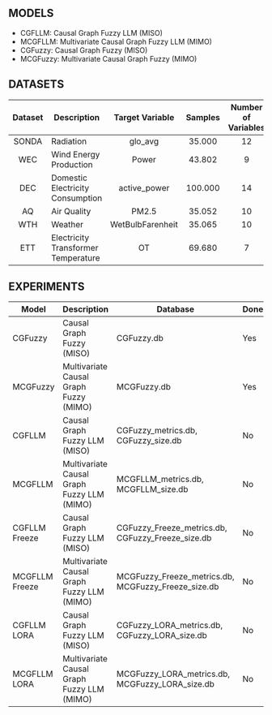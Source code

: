 ## MODELS

- CGFLLM: Causal Graph Fuzzy LLM (MISO)
- MCGFLLM: Multivariate Causal Graph Fuzzy LLM (MIMO)
- CGFuzzy: Causal Graph Fuzzy (MISO)
- MCGFuzzy: Multivariate Causal Graph Fuzzy (MIMO)


## DATASETS

| Dataset | Description                        | Target Variable        | Samples  | Number of Variables | Granularity |
|:-------:|------------------------------------|:----------------------:|:--------:|:--------------:|:-----------:|
| SONDA   | Radiation                          | glo_avg                | 35.000   | 12             | 1 min       |
| WEC     | Wind Energy Production             | Power                  | 43.802   | 9              | 1 h         |
| DEC     | Domestic Electricity Consumption   | active_power           | 100.000  | 14             | 1 min       |
| AQ      | Air Quality                        | PM2.5                  | 35.052   | 10             | 1 h         |
| WTH     | Weather                            | WetBulbFarenheit       | 35.065   | 10             | 1 h         |
| ETT     | Electricity Transformer Temperature| OT                     | 69.680   | 7              | 15 min      |


## EXPERIMENTS

| Model           | Description                               | Database                                           | Done |
|-----------------|-------------------------------------------|----------------------------------------------------|------|
| CGFuzzy         | Causal Graph Fuzzy (MISO)                 | CGFuzzy.db                                         | Yes  |
| MCGFuzzy        | Multivariate Causal Graph Fuzzy (MIMO)    | MCGFuzzy.db                                        | Yes  |
| CGFLLM          | Causal Graph Fuzzy LLM (MISO)             | CGFuzzy_metrics.db, CGFuzzy_size.db                | No   |
| MCGFLLM         | Multivariate Causal Graph Fuzzy LLM (MIMO)| MCGFLLM_metrics.db, MCGFLLM_size.db                | No   |
| CGFLLM Freeze   | Causal Graph Fuzzy LLM (MISO)             | CGFuzzy_Freeze_metrics.db, CGFuzzy_Freeze_size.db  | No   |
| MCGFLLM Freeze  | Multivariate Causal Graph Fuzzy LLM (MIMO)| MCGFuzzy_Freeze_metrics.db, MCGFuzzy_Freeze_size.db| No   |
| CGFLLM LORA     | Causal Graph Fuzzy LLM (MISO)             | CGFuzzy_LORA_metrics.db, CGFuzzy_LORA_size.db      | No   |
| MCGFLLM LORA    | Multivariate Causal Graph Fuzzy LLM (MIMO)| MCGFuzzy_LORA_metrics.db, MCGFuzzy_LORA_size.db    | No   |
